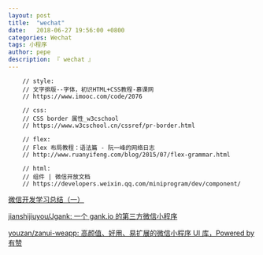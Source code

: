 ```yaml
---
layout: post
title:  "wechat"
date:   2018-06-27 19:56:00 +0800
categories: Wechat
tags: 小程序
author: pepe
description: 『 wechat 』
---
```


```
    // style:
    // 文字排版--字体，初识HTML+CSS教程-慕课网
    // https://www.imooc.com/code/2076

    // css:
    // CSS border 属性_w3cschool
    // https://www.w3cschool.cn/cssref/pr-border.html

    // flex:
    // Flex 布局教程：语法篇 - 阮一峰的网络日志
    // http://www.ruanyifeng.com/blog/2015/07/flex-grammar.html

    // html:
    // 组件 | 微信开放文档
    // https://developers.weixin.qq.com/miniprogram/dev/component/
```



[微信开发学习总结（一）](https://www.cnblogs.com/xdp-gacl/p/5149171.html)

[jianshijiuyou/Jgank: 一个 gank.io 的第三方微信小程序](https://github.com/jianshijiuyou/Jgank)

[youzan/zanui-weapp: 高颜值、好用、易扩展的微信小程序 UI 库，Powered by 有赞](https://github.com/youzan/zanui-weapp)















